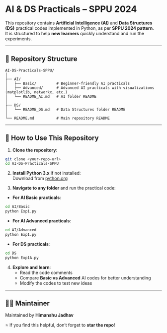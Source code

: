 # AI & DS Practicals – SPPU 2024

This repository contains **Artificial Intelligence (AI)** and **Data Structures (DS)** practical codes implemented in Python, as per **SPPU 2024 pattern**.  
It is structured to help **new learners** quickly understand and run the experiments.

---

## 📂 Repository Structure
```
AI-DS-Practicals-SPPU/
│
├── AI/
│   ├── Basic/         # Beginner-friendly AI practicals
│   ├── Advanced/      # Advanced AI practicals with visualizations (matplotlib, networkx, etc.)
│   └── README_AI.md   # AI folder README
│
├── DS/
│   └── README_DS.md   # Data Structures folder README
│
└── README.md          # Main repository README
```

---

## 🚀 How to Use This Repository

1. **Clone the repository**:
```bash
git clone <your-repo-url>
cd AI-DS-Practicals-SPPU
```

2. **Install Python 3.x** if not installed:  
Download from [python.org](https://www.python.org/)

3. **Navigate to any folder** and run the practical code:  

- **For AI Basic practicals**:
```bash
cd AI/Basic
python Exp1.py
```

- **For AI Advanced practicals**:
```bash
cd AI/Advanced
python Exp1.py
```

- **For DS practicals**:
```bash
cd DS
python Exp1A.py
```

4. **Explore and learn**:  
   - Read the code comments  
   - Compare **Basic vs Advanced** AI codes for better understanding  
   - Modify the codes to test new ideas  

---

## 👨‍💻 Maintainer
Maintained by **Himanshu Jadhav**

⭐ If you find this helpful, don’t forget to **star the repo**!
